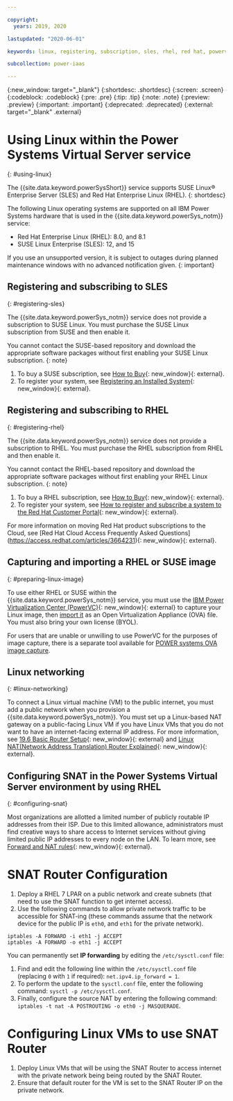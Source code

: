 ```yaml
---

copyright:
  years: 2019, 2020

lastupdated: "2020-06-01"

keywords: linux, registering, subscription, sles, rhel, red hat, powervc

subcollection: power-iaas

---
```


{:new_window: target="_blank"}
{:shortdesc: .shortdesc}
{:screen: .screen}
{:codeblock: .codeblock}
{:pre: .pre}
{:tip: .tip}
{:note: .note}
{:preview: .preview}
{:important: .important}
{:deprecated: .deprecated}
{:external: target="_blank" .external}

# Using Linux within the Power Systems Virtual Server service
{: #using-linux}

The {{site.data.keyword.powerSysShort}} service supports SUSE Linux&reg; Enterprise Server (SLES) and Red Hat Enterprise Linux (RHEL).
{: shortdesc}

The following Linux operating systems are supported on all IBM Power Systems hardware that is used in the {{site.data.keyword.powerSys_notm}} service:

- Red Hat Enterprise Linux (RHEL): 8.0, and 8.1
- SUSE Linux Enterprise (SLES): 12, and 15

If you use an unsupported version, it is subject to outages during planned maintenance windows with no advanced notification given.
{: important}

## Registering and subscribing to SLES
{: #registering-sles}

The {{site.data.keyword.powerSys_notm}} service does not provide a subscription to SUSE Linux. You must purchase the SUSE Linux subscription from SUSE and then enable it.

You cannot contact the SUSE-based repository and download the appropriate software packages without first enabling your SUSE Linux subscription.
{: note}

1. To buy a SUSE subscription, see [How to Buy](https://www.suse.com/support/?id=SUSE_Linux_Enterprise_Server_for_SAP_Applications#how-to-buy){: new_window}{: external}.
2. To register your system, see [Registering an Installed System](https://documentation.suse.com/sles/12-SP4/single-html/SLES-deployment/#sec-y2-sw-register){: new_window}{: external}.

## Registering and subscribing to RHEL
{: #registering-rhel}

The {{site.data.keyword.powerSys_notm}} service does not provide a subscription to RHEL. You must purchase the RHEL subscription from RHEL and then enable it.

You cannot contact the RHEL-based repository and download the appropriate software packages without first enabling your RHEL Linux subscription.
{: note}

1. To buy a RHEL subscription, see [How to Buy](https://www.redhat.com/en/store/linux-platforms){: new_window}{: external}.
2. To register your system, see [How to register and subscribe a system to the Red Hat Customer Portal](https://access.redhat.com/solutions/253273){: new_window}{: external}.

For more information on moving Red Hat product subscriptions to the Cloud, see [Red Hat Cloud Access Frequently Asked Questions] (https://access.redhat.com/articles/3664231){: new_window}{: external}.

## Capturing and importing a RHEL or SUSE image
{: #preparing-linux-image}

To use either RHEL or SUSE within the {{site.data.keyword.powerSys_notm}} service, you must use the [IBM Power Virtualization Center (PowerVC)](https://www.ibm.com/support/knowledgecenter/en/SSXK2N_1.4.4/com.ibm.powervc.standard.help.doc/powervc_images_hmc.html){: new_window}{: external} to capture your Linux image, then [import it](/docs/power-iaas?topic=power-iaas-deploy-custom-image) as an Open Virtualization Appliance (OVA) file. You must also bring your own license (BYOL).

For users that are unable or unwilling to use PowerVC for the purposes of image capture, there is a separate tool available for [POWER systems OVA image capture](/docs/power-iaas?topic=power-iaas-linux-deployment#vios-capture).

## Linux networking
{: #linux-networking}

To connect a Linux virtual machine (VM) to the public internet, you must add a public network when you provision a {{site.data.keyword.powerSys_notm}}. You must set up a Linux-based NAT gateway on a public-facing Linux VM if you have Linux VMs that you do not want to have an internet-facing external IP address. For more information, see [19.6 Basic Router Setup](https://documentation.suse.com/sles/15-SP1/html/SLES-all/cha-network.html#sec-network-router){: new_window}{: external} and [Linux NAT(Network Address Translation) Router Explained](https://www.slashroot.in/linux-nat-network-address-translation-router-explained){: new_window}{: external}.

## Configuring SNAT in the Power Systems Virtual Server environment by using RHEL
{: #configuring-snat}

Most organizations are allotted a limited number of publicly routable IP addresses from their ISP. Due to this limited allowance, administrators must find creative ways to share access to Internet services without giving limited public IP addresses to every node on the LAN. To learn more, see [Forward and NAT rules](https://access.redhat.com/documentation/en-us/red_hat_enterprise_linux/4/html/security_guide/s1-firewall-ipt-fwd){: new_window}{: external}.

# SNAT Router Configuration
1. Deploy a RHEL 7 LPAR on a public network and create subnets (that need to use the SNAT function to get internet access).
2. Use the following commands to allow private network traffic to be accessible for SNAT-ing (these commands assume that the network device for the public IP is `eth0`, and `eth1` for the private network).

```
iptables -A FORWARD -i eth1 -j ACCEPT
iptables -A FORWARD -o eth1 -j ACCEPT
```

You can permanently set **IP forwarding** by editing the `/etc/sysctl.conf` file:

1. Find and edit the following line within the `/etc/sysctl.conf` file (replacing `0` with `1` if required): `net.ipv4.ip_forward = 1`.
2. To perform the update to the `sysctl.conf` file, enter the following command: `sysctl -p /etc/sysctl.conf`.
3. Finally, configure the source NAT by entering the following command: `iptables -t nat -A POSTROUTING -o eth0 -j MASQUERADE`.

# Configuring Linux VMs to use SNAT Router
1. Deploy Linux VMs that will be using the SNAT Router to access internet with the private network being being routed by the SNAT Router.
2. Ensure that default router for the VM is set to the SNAT Router IP on the private network.
